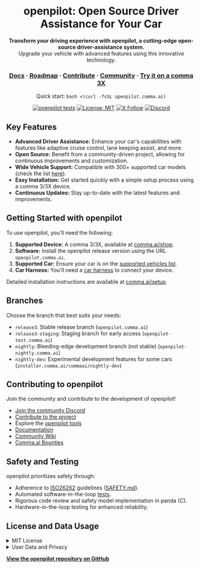 <div align="center" style="text-align: center;">

<h1>openpilot: Open Source Driver Assistance for Your Car</h1>

<p>
  <b>Transform your driving experience with openpilot, a cutting-edge open-source driver-assistance system.</b>
  <br>
  Upgrade your vehicle with advanced features using this innovative technology.
</p>

<h3>
  <a href="https://docs.comma.ai">Docs</a>
  <span> · </span>
  <a href="https://docs.comma.ai/contributing/roadmap/">Roadmap</a>
  <span> · </span>
  <a href="https://github.com/commaai/openpilot/blob/master/docs/CONTRIBUTING.md">Contribute</a>
  <span> · </span>
  <a href="https://discord.comma.ai">Community</a>
  <span> · </span>
  <a href="https://comma.ai/shop">Try it on a comma 3X</a>
</h3>

Quick start: `bash <(curl -fsSL openpilot.comma.ai)`

[![openpilot tests](https://github.com/commaai/openpilot/actions/workflows/selfdrive_tests.yaml/badge.svg)](https://github.com/commaai/openpilot/actions/workflows/selfdrive_tests.yaml)
[![License: MIT](https://img.shields.io/badge/License-MIT-yellow.svg)](LICENSE)
[![X Follow](https://img.shields.io/twitter/follow/comma_ai)](https://x.com/comma_ai)
[![Discord](https://img.shields.io/discord/469524606043160576)](https://discord.comma.ai)

</div>

## Key Features

*   **Advanced Driver Assistance:** Enhance your car's capabilities with features like adaptive cruise control, lane keeping assist, and more.
*   **Open Source:** Benefit from a community-driven project, allowing for continuous improvements and customization.
*   **Wide Vehicle Support:** Compatible with 300+ supported car models (check the list [here](docs/CARS.md)).
*   **Easy Installation:** Get started quickly with a simple setup process using a comma 3/3X device.
*   **Continuous Updates:** Stay up-to-date with the latest features and improvements.

## Getting Started with openpilot

To use openpilot, you'll need the following:

1.  **Supported Device:** A comma 3/3X, available at [comma.ai/shop](https://comma.ai/shop/comma-3x).
2.  **Software:** Install the openpilot release version using the URL `openpilot.comma.ai`.
3.  **Supported Car:** Ensure your car is on the [supported vehicles list](docs/CARS.md).
4.  **Car Harness:** You'll need a [car harness](https://comma.ai/shop/car-harness) to connect your device.

Detailed installation instructions are available at [comma.ai/setup](https://comma.ai/setup).

## Branches

Choose the branch that best suits your needs:

*   `release3`: Stable release branch (`openpilot.comma.ai`)
*   `release3-staging`: Staging branch for early access (`openpilot-test.comma.ai`)
*   `nightly`: Bleeding-edge development branch (not stable) (`openpilot-nightly.comma.ai`)
*   `nightly-dev`: Experimental development features for some cars (`installer.comma.ai/commaai/nightly-dev`)

## Contributing to openpilot

Join the community and contribute to the development of openpilot!

*   [Join the community Discord](https://discord.comma.ai)
*   [Contribute to the project](docs/CONTRIBUTING.md)
*   Explore the [openpilot tools](tools/)
*   [Documentation](https://docs.comma.ai)
*   [Community Wiki](https://github.com/commaai/openpilot/wiki)
*   [Comma.ai Bounties](https://comma.ai/bounties)

## Safety and Testing

openpilot prioritizes safety through:

*   Adherence to [ISO26262](https://en.wikipedia.org/wiki/ISO_26262) guidelines ([SAFETY.md](docs/SAFETY.md)).
*   Automated software-in-the-loop [tests](.github/workflows/selfdrive_tests.yaml).
*   Rigorous code review and safety model implementation in panda (C).
*   Hardware-in-the-loop testing for enhanced reliability.

## License and Data Usage

<details>
<summary>MIT License</summary>

openpilot is licensed under the [MIT License](LICENSE). This section provides the full details.

</details>

<details>
<summary>User Data and Privacy</summary>

openpilot collects driving data to improve its models. Users can control data collection settings. Read the [Privacy Policy](https://comma.ai/privacy) for more information.

</details>

**[View the openpilot repository on GitHub](https://github.com/commaai/openpilot)**